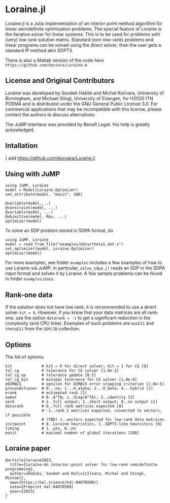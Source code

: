 # Loraine.jl

Loraine.jl is a Julia implementation of an interior point method algorithm for linear semidefinite optimization problems. 
The special feature of Loraine is the iterative solver for linear systems. This is to be used for problems with (very) low rank solution matrix.
Standard (non-low-rank) problems and linear programs can be solved using the direct solver; then the user gets a standard IP method akin SDPT3.

There is also a Matlab version of the code here
```https://github.com/kocvara/Loraine.m```

## License and Original Contributors

Loraine was developed by Soodeh Habibi and Michal Kočvara, University of Birmingham, and Michael Stingl, University of Erlangen, for H2020 ITN POEMA and is distributed under the GNU General Public License 3.0. For commercial applications that may be incompatible with this license, please contact the authors to discuss alternatives. 

The JuMP interface was provided by Benoît Legat. His help is greatly ackowledged.

## Intallation 

] add https://github.com/kocvara/Loraine.jl

## Using with JuMP
```
using JuMP, Loraine
model = Model(Loraine.Optimizer)
set_attribute(model, "maxit", 100)

@variable(model,...)
@constraint(model, ...)
@variable(model, ...)
@objective(model, Max, ...)
optimize!(model)
```
To solve an SDP problem stored in SDPA format, do
```
using JuMP, Loraine
model = read_from_file("examples/data/theta1.dat-s")
set_optimizer(model, Loraine.Optimizer)
optimize!(model)
```
For more examples, see folder `examples` includes a few examples of how to use Loraine via JuMP; in particular, `solve_sdpa.jl` reads an SDP in the SDPA input format and solves it by Loraine. A few sample problems can be found in folder `examples/data`.

## Rank-one data
If the solution does not have low rank, it is recommended to use a direct solver `kit = 0`. However, if you know that your data matrices are all rank-one, use the option `datarank = -1` to get a significant reduction in the complexity (and CPU time). Examples of such problems are `maxG11` and `thetaG11` from the `SDPLIB` collection.

## Options

The list of options:
```
kit             # kit = 0 for direct solver; kit = 1 for CG [0]
tol_cg          # tolerance for CG solver [1.0e-2]
tol_cg_up       # tolerance update [0.5]
tol_cg_min      # minimal tolerance for CG solver [1.0e-6]
eDIMACS         # epsilon for DIMACS error stopping criterion [1.0e-5]
preconditioner  # 0...no; 1...H_alpha; 2...H_beta; 4...hybrid [1]
erank           # estimated rank [1]
aamat           # 0..A^TA; 1..diag(A^TA); 2..identity [2]
verb            # 2..full output; 1..short output; 0..no output [1]
datarank        # 0..full rank matrices expected [0]
                # -1..rank-1 matrices expected, converted to vectors, if possible
                # (TBD) 1..vectors expected for low-rank data matrices
initpoint       # 0..Loraine heuristics, 1..SDPT3-like heuristics [0]
timing          # 1..yes, 0..no
maxit           # maximal number of global iterations [200]
```

## Loraine paper
```
@article{loraine2023,
  title={Loraine-An interior-point solver for low-rank semidefinite programming},
  author={Habibi, Soodeh and Ko{\v{c}}vara, Michal and Stingl, Michael},
  www={https://hal.science/hal-04076509/}
  note={Preprint hal-04076509}
  year={2023}
}
```
